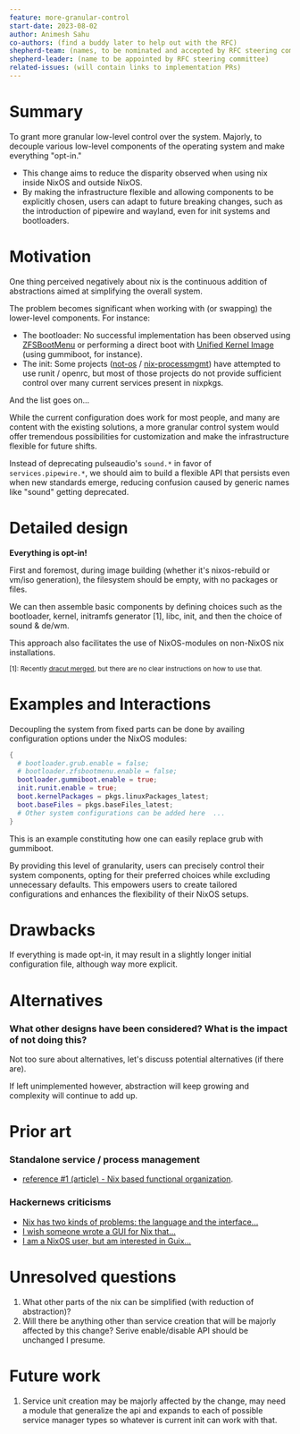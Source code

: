```yaml
---
feature: more-granular-control
start-date: 2023-08-02
author: Animesh Sahu
co-authors: (find a buddy later to help out with the RFC)
shepherd-team: (names, to be nominated and accepted by RFC steering committee)
shepherd-leader: (name to be appointed by RFC steering committee)
related-issues: (will contain links to implementation PRs)
---
```


# Summary
[summary]: #summary

To grant more granular low-level control over the system. Majorly, to decouple various low-level components of the operating system and make everything "opt-in."
  - This change aims to reduce the disparity observed when using nix inside NixOS and outside NixOS.
  - By making the infrastructure flexible and allowing components to be explicitly chosen, users can adapt to future breaking changes, such as the introduction of pipewire and wayland, even for init systems and bootloaders.


# Motivation
[motivation]: #motivation

One thing perceived negatively about nix is the continuous addition of abstractions aimed at simplifying the overall system.

The problem becomes significant when working with (or swapping) the lower-level components. For instance:

* The bootloader: No successful implementation has been observed using [ZFSBootMenu](https://docs.zfsbootmenu.org) or performing a direct boot with [Unified Kernel Image](https://animeshz.github.io/site/blogs/demystifying-uefi.html#building-a-uki-for-currently-running-desktop-linux) (using gummiboot, for instance).
* The init: Some projects ([not-os](https://github.com/cleverca22/not-os) / [nix-processmgmt](https://github.com/svanderburg/nix-processmgmt)) have attempted to use runit / openrc, but most of those projects do not provide sufficient control over many current services present in nixpkgs.

And the list goes on...

While the current configuration does work for most people, and many are content with the existing solutions, a more granular control system would offer tremendous possibilities for customization and make the infrastructure flexible for future shifts.

Instead of deprecating pulseaudio's `sound.*` in favor of `services.pipewire.*`, we should aim to build a flexible API that persists even when new standards emerge, reducing confusion caused by generic names like "sound" getting deprecated.


# Detailed design
[design]: #detailed-design

**Everything is opt-in!**

First and foremost, during image building (whether it's nixos-rebuild or vm/iso generation), the filesystem should be empty, with no packages or files.

We can then assemble basic components by defining choices such as the bootloader, kernel, initramfs generator [1], libc, init, and then the choice of sound & de/wm.

This approach also facilitates the use of NixOS-modules on non-NixOS nix installations.

<sub>[1]: Recently [dracut merged](https://github.com/NixOS/nixpkgs/issues/77858), but there are no clear instructions on how to use that.</sub>


# Examples and Interactions
[examples-and-interactions]: #examples-and-interactions

Decoupling the system from fixed parts can be done by availing configuration options under the NixOS modules:

```nix
{
  # bootloader.grub.enable = false;
  # bootloader.zfsbootmenu.enable = false;
  bootloader.gummiboot.enable = true;
  init.runit.enable = true;
  boot.kernelPackages = pkgs.linuxPackages_latest;
  boot.baseFiles = pkgs.baseFiles_latest;
  # Other system configurations can be added here  ...
}
```

This is an example constituting how one can easily replace grub with gummiboot.

By providing this level of granularity, users can precisely control their system components, opting for their preferred choices while excluding unnecessary defaults. This empowers users to create tailored configurations and enhances the flexibility of their NixOS setups.


# Drawbacks
[drawbacks]: #drawbacks

If everything is made opt-in, it may result in a slightly longer initial configuration file, although way more explicit.

# Alternatives
[alternatives]: #alternatives

### What other designs have been considered? What is the impact of not doing this?

Not too sure about alternatives, let's discuss potential alternatives (if there are).

If left unimplemented however, abstraction will keep growing and complexity will continue to add up.


# Prior art
[prior-art]: #prior-art

### Standalone service / process management

* [reference #1 (article) - Nix based functional organization](https://sandervanderburg.blogspot.com/2019/11/a-nix-based-functional-organization-for.html).

### Hackernews criticisms

* [Nix has two kinds of problems: the language and the interface...](https://news.ycombinator.com/item?id=30058880)
* [I wish someone wrote a GUI for Nix that...](https://news.ycombinator.com/item?id=30058605)
* [I am a NixOS user, but am interested in Guix...](https://news.ycombinator.com/item?id=30058466)


# Unresolved questions
[unresolved]: #unresolved-questions

1. What other parts of the nix can be simplified (with reduction of abstraction)?
1. Will there be anything other than service creation that will be majorly affected by this change? Serive enable/disable API should be unchanged I presume.


# Future work
[future]: #future-work

1. Service unit creation may be majorly affected by the change, may need a module that generalize the api and expands to each of possible service manager types so whatever is current init can work with that.
